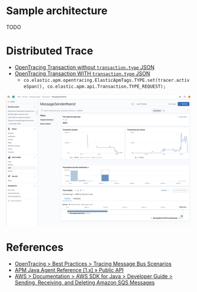 

# Sample architecture

TODO

# Distributed Trace

* [OpenTracing Transaction without `transaction.type`  JSON](docs/elastic-apm-open-tracing-amazon-sqs-distributed-trace.json)
* [OpenTracing Transaction WITH `transaction.type`  JSON](docs/elastic-apm-open-tracing-amazon-sqs-distributed-trace.json)
   * `co.elastic.apm.opentracing.ElasticApmTags.TYPE.set(tracer.activeSpan(), co.elastic.apm.api.Transaction.TYPE_REQUEST);`

![](https://github.com/cyrille-leclerc/my-elasticapm-custom-instrumentation/raw/opentracing-elastic/docs/images/elastic-apm-open-tracing-custom-transaction-sqs.png)


# References

* [OpenTracing > Best Practices > Tracing Message Bus Scenarios](https://opentracing.io/docs/best-practices/#tracing-message-bus-scenarios)
* [APM Java Agent Reference \[1.x\] » Public API](https://www.elastic.co/guide/en/apm/agent/java/current/public-api.html)
* [AWS > Documentation > AWS SDK for Java > Developer Guide > Sending, Receiving, and Deleting Amazon SQS Messages](https://docs.aws.amazon.com/sdk-for-java/v1/developer-guide/examples-sqs-messages.html)

